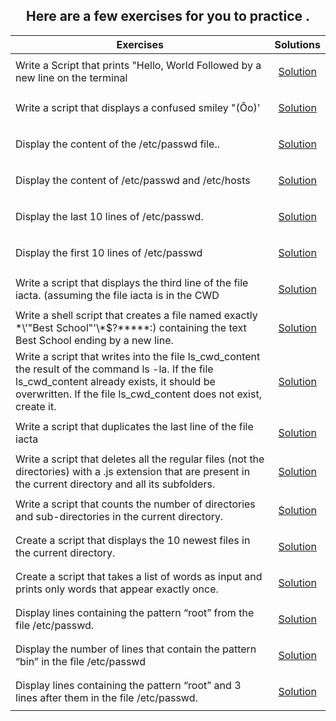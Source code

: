 <h2 align="center" >Here are a few exercises for you to practice .</h2>

| Exercises                                                     | Solutions |
| -------------------                                           |:-------------:|
|Write a Script that prints "Hello, World Followed by a new line on the terminal        | <p><a href="../0x02-shell_redirections/0-hello_world">Solution</a></p>   |
| Write a script that displays a confused smiley "(Ôo)'    | <p><a href="../0x02-shell_redirections/1-confused_smiley">Solution</a></p>     |
| Display the content of the /etc/passwd file..     | <p><a href="../0x02-shell_redirections/2-hellofile">Solution</a></p>    |
|Display the content of /etc/passwd and /etc/hosts|<p><a href="../0x02-shell_redirections/3-twofiles">Solution</a></p>    |
|Display the last 10 lines of /etc/passwd.| <p><a href="../0x02-shell_redirections/4-lastlines">Solution</a></p>    |
|Display the first 10 lines of /etc/passwd| <p><a href="../0x02-shell_redirections/5-firstlines">Solution</a></p>    |
|Write a script that displays the third line of the file iacta. (assuming the file iacta is in the CWD | <p><a href="../0x02-shell_redirections/6-third_line">Solution</a></p>    |
|Write a shell script that creates a file named exactly \*\\'"Best School"\'\\*$\?\*\*\*\*\*:) containing the text Best School ending by a new line. | <p><a href="../0x02-shell_redirections/7-file">Solution</a></p>    |
|Write a script that writes into the file ls_cwd_content the result of the command ls -la. If the file ls_cwd_content already exists, it should be overwritten. If the file ls_cwd_content does not exist, create it. | <p><a href="../0x02-shell_redirections/8-cwd_state">Solution</a></p>    |
|Write a script that duplicates the last line of the file iacta| <p><a href="../0x02-shell_redirections/9-duplicate_last_line">Solution</a></p>    |
|Write a script that deletes all the regular files (not the directories) with a .js extension that are present in the current directory and all its subfolders.| <p><a href="../0x02-shell_redirections/10-no_more_js">Solution</a></p>    |
|Write a script that counts the number of directories and sub-directories in the current directory.| <p><a href="../0x02-shell_redirections/11-directories">Solution</a></p>    |
|Create a script that displays the 10 newest files in the current directory.| <p><a href="../0x02-shell_redirections/12-newest_files">Solution</a></p>    |
|Create a script that takes a list of words as input and prints only words that appear exactly once.| <p><a href="../0x02-shell_redirections/13-unique">Solution</a></p>    |
|Display lines containing the pattern “root” from the file /etc/passwd.| <p><a href="../0x02-shell_redirections/14-findthathword">Solution</a></p>    |
|Display the number of lines that contain the pattern “bin” in the file /etc/passwd| <p><a href="../0x02-shell_redirections/15-countthathword">Solution</a></p>    |
|Display lines containing the pattern “root” and 3 lines after them in the file /etc/passwd.| <p><a href="../0x02-shell_redirections/16-whatsnext">Solution</a></p>    |